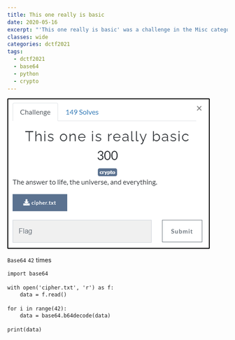 ```yaml
---
title: This one really is basic
date: 2020-05-16
excerpt: "'This one really is basic' was a challenge in the Misc category of dctf 2021"
classes: wide
categories: dctf2021
tags:
  - dctf2021
  - base64
  - python
  - crypto
---
```


![img](/assets/images/ctf/dctf2021-thisonereallyisbasic/0.png)

`Base64` `42` times

```
import base64

with open('cipher.txt', 'r') as f:
    data = f.read()

for i in range(42):
    data = base64.b64decode(data)

print(data)
```
